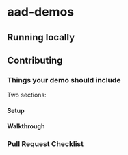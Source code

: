 # aad-demos

## Running locally

## Contributing


### Things your demo should include

Two sections:

#### Setup
#### Walkthrough

### Pull Request Checklist
